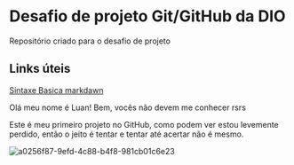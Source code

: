 # Desafio de projeto Git/GitHub da DIO
Repositório criado para o desafio de projeto


## Links úteis
[Sintaxe Basica markdawn](https://www.markdownguide.org/basic-syntax/)



Olá meu nome é Luan!
Bem, vocês não devem me conhecer rsrs

Este é meu primeiro projeto no GitHub,
como podem ver estou levemente perdido,
então o jeito é tentar e tentar até acertar não é mesmo.

![a0256f87-9efd-4c88-b4f8-981cb01c6e23](https://user-images.githubusercontent.com/97854470/154825509-2ccba7e7-d456-4f0a-bd50-249a636ae2b3.jpg)



